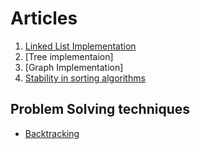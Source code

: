 # Articles

1. [Linked List Implementation](https://javascript.plainenglish.io/linked-list-implementation-in-javascript-ca0d3038f797)
2. [Tree implementaion]
3. [Graph Implementation]
4. [Stability in sorting algorithms](https://www.geeksforgeeks.org/stability-in-sorting-algorithms/)
## Problem Solving techniques

- [Backtracking](https://www.geeksforgeeks.org/backtracking-introduction/)
